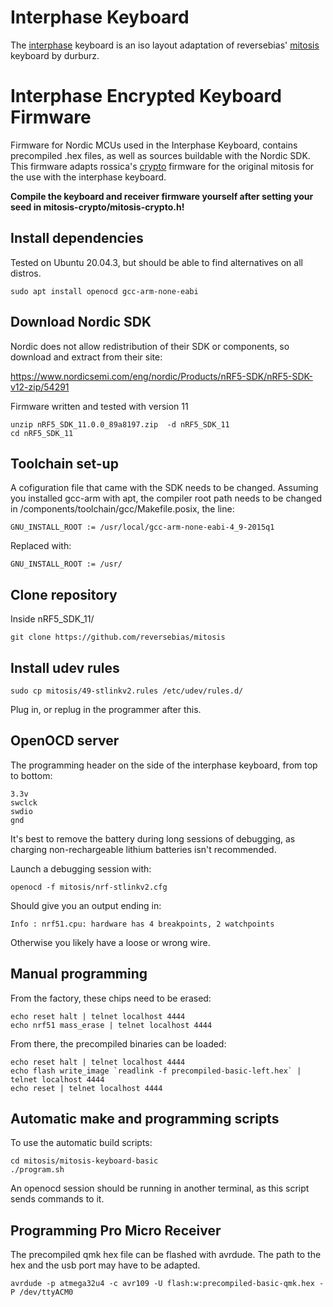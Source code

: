 # Interphase Keyboard
The [interphase](https://github.com/Durburz/interphase) keyboard is an iso layout adaptation of reversebias' [mitosis](https://github.com/reversebias/mitosis-hardware) keyboard by durburz.

# Interphase Encrypted Keyboard Firmware
Firmware for Nordic MCUs used in the Interphase Keyboard, contains precompiled .hex files, as well as sources buildable with the Nordic SDK.
This firmware adapts rossica's [crypto](https://github.com/rossica/mitosis/tree/feature-crypto) firmware for the original mitosis for the use with the interphase keyboard.

**Compile the keyboard and receiver firmware yourself after setting your seed in mitosis-crypto/mitosis-crypto.h!**

## Install dependencies

Tested on Ubuntu 20.04.3, but should be able to find alternatives on all distros. 

```
sudo apt install openocd gcc-arm-none-eabi
```

## Download Nordic SDK

Nordic does not allow redistribution of their SDK or components, so download and extract from their site:

https://www.nordicsemi.com/eng/nordic/Products/nRF5-SDK/nRF5-SDK-v12-zip/54291

Firmware written and tested with version 11

```
unzip nRF5_SDK_11.0.0_89a8197.zip  -d nRF5_SDK_11
cd nRF5_SDK_11
```

## Toolchain set-up

A cofiguration file that came with the SDK needs to be changed. Assuming you installed gcc-arm with apt, the compiler root path needs to be changed in /components/toolchain/gcc/Makefile.posix, the line:
```
GNU_INSTALL_ROOT := /usr/local/gcc-arm-none-eabi-4_9-2015q1
```
Replaced with:
```
GNU_INSTALL_ROOT := /usr/
```

## Clone repository
Inside nRF5_SDK_11/
```
git clone https://github.com/reversebias/mitosis
```

## Install udev rules
```
sudo cp mitosis/49-stlinkv2.rules /etc/udev/rules.d/
```
Plug in, or replug in the programmer after this.

## OpenOCD server
The programming header on the side of the interphase keyboard, from top to bottom:
```
3.3v
swclck
swdio
gnd
```
It's best to remove the battery during long sessions of debugging, as charging non-rechargeable lithium batteries isn't recommended.

Launch a debugging session with:
```
openocd -f mitosis/nrf-stlinkv2.cfg
```
Should give you an output ending in:
```
Info : nrf51.cpu: hardware has 4 breakpoints, 2 watchpoints
```
Otherwise you likely have a loose or wrong wire.


## Manual programming
From the factory, these chips need to be erased:
```
echo reset halt | telnet localhost 4444
echo nrf51 mass_erase | telnet localhost 4444
```
From there, the precompiled binaries can be loaded:
```
echo reset halt | telnet localhost 4444
echo flash write_image `readlink -f precompiled-basic-left.hex` | telnet localhost 4444
echo reset | telnet localhost 4444
```

## Automatic make and programming scripts
To use the automatic build scripts:
```
cd mitosis/mitosis-keyboard-basic
./program.sh
```
An openocd session should be running in another terminal, as this script sends commands to it.

## Programming Pro Micro Receiver
The precompiled qmk hex file can be flashed with avrdude. The path to the hex and the usb port may have to be adapted.
```
avrdude -p atmega32u4 -c avr109 -U flash:w:precompiled-basic-qmk.hex -P /dev/ttyACM0
```




















